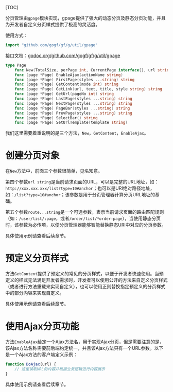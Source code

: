 
[TOC]

分页管理由```gpage```模块实现，gpage提供了强大的动态分页及静态分页功能，并且为开发者自定义分页样式提供了极高的灵活度。

使用方式：
```go
import "github.com/gogf/gf/g/util/gpage"
```

接口文档：[godoc.org/github.com/gogf/gf/g/util/gpage](https://godoc.org/github.com/gogf/gf/g/util/gpage)
```go
type Page
    func New(TotalSize, perPage int, CurrentPage interface{}, url string, router ...*ghttp.Router) *Page
    func (page *Page) EnableAjax(actionName string)
    func (page *Page) FirstPage(styles ...string) string
    func (page *Page) GetContent(mode int) string
    func (page *Page) GetLink(url, text, title, style string) string
    func (page *Page) GetUrl(pageNo int) string
    func (page *Page) LastPage(styles ...string) string
    func (page *Page) NextPage(styles ...string) string
    func (page *Page) PageBar(styles ...string) string
    func (page *Page) PrevPage(styles ...string) string
    func (page *Page) SelectBar() string
    func (page *Page) SetUrlTemplate(template string)
```



我们这里需要着重说明的是三个方法，```New```，```GetContent```，```EnableAjax```。

# 创建分页对象

在```New```方法中，前面三个参数很简单，见名知意。

第四个参数```url string```是当前请求页面的URL，可以是完整的URL地址，如：```http://xxx.xxx.xxx/list?type=10#anchor```；也可以是URI绝对路径地址，如：```/list?type=10#anchor```；该参数是用于分页管理器计算分页URL地址的基础。

第五个参数```route...string```是一个可选参数，表示当前请求页面的路由匹配规则（如：```/user/list/:page```，或者```/order/list/*order-page```），当使用静态分页时，该参数为必传项，以便分页管理器能够智能替换静态URI中对应的分页参数。

具体使用示例请查看后续章节。


# 预定义分页样式

方法```GetContent```提供了预定义的常见的分页样式，以便于开发者快速使用。当预定义的样式无法满足开发者需求时，开发者可以使用公开的方法来自定义分页样式（或者进行方法重载来实现自定义），也可以使用正则替换指定预定义的分页样式中的部分内容来实现自定义。

具体使用示例请查看后续章节。

# 使用Ajax分页功能

方法```EnableAjax```给定一个Ajax方法名，用于实现Ajax分页，但是需要注意的是，该Ajax方法名称需要前后端约定统一，并且该Ajax方法只有一个URL参数。以下是一个Ajax方法的客户端定义示例：
```javascript
function DoAjax(url) {
	// 这里读取URL的内容并根据业务逻辑进行内容展示
}
```

具体使用示例请查看后续章节。